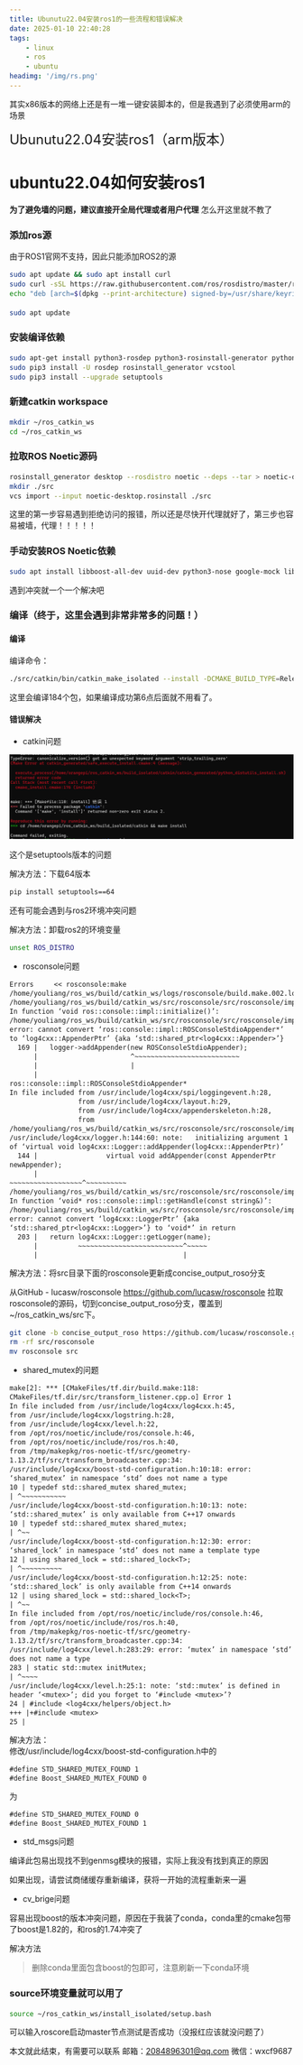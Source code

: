 ```yaml
---
title: Ubunutu22.04安装ros1的一些流程和错误解决
date: 2025-01-10 22:40:28
tags:
    - linux
    - ros
    - ubuntu
headimg: '/img/rs.png'
---
```


其实x86版本的网络上还是有一堆一键安装脚本的，但是我遇到了必须使用arm的场景

<!-- more -->

<span style="font-size: x-large;">Ubunutu22.04安装ros1（arm版本）</span>

# ubuntu22.04如何安装ros1  

**为了避免墙的问题，建议直接开全局代理或者用户代理**
怎么开这里就不教了

### 添加ros源  

由于ROS1官网不支持，因此只能添加ROS2的源
```bash
sudo apt update && sudo apt install curl
sudo curl -sSL https://raw.githubusercontent.com/ros/rosdistro/master/ros.key -o /usr/share/keyrings/ros-archive-keyring.gpg
echo "deb [arch=$(dpkg --print-architecture) signed-by=/usr/share/keyrings/ros-archive-keyring.gpg] http://packages.ros.org/ros2/ubuntu $(. /etc/os-release && echo $UBUNTU_CODENAME) main" | sudo tee /etc/apt/sources.list.d/ros2.list > /dev/null
 
sudo apt update
```

### 安装编译依赖  

```bash
sudo apt-get install python3-rosdep python3-rosinstall-generator python3-vcstools python3-vcstool build-essential
sudo pip3 install -U rosdep rosinstall_generator vcstool
sudo pip3 install --upgrade setuptools
```

### 新建catkin workspace  

```bash
mkdir ~/ros_catkin_ws
cd ~/ros_catkin_ws
```

### 拉取ROS Noetic源码  

```bash
rosinstall_generator desktop --rosdistro noetic --deps --tar > noetic-desktop.rosinstall
mkdir ./src
vcs import --input noetic-desktop.rosinstall ./src
``` 

这里的第一步容易遇到拒绝访问的报错，所以还是尽快开代理就好了，第三步也容易被墙，代理！！！！！  

### 手动安装ROS Noetic依赖  

```bash
sudo apt install libboost-all-dev uuid-dev python3-nose google-mock libgtest-dev libbz2-dev libgpgme-dev libssl-dev python3-coverage libboost-program-options-dev python3-psutil python3-opengl python3-pygraphviz python3-pydot qt5-qmake sbcl libapr1-dev libaprutil1-dev libboost-regex-dev liblog4cxx-dev python3-matplotlib libpyside2-dev libshiboken2-dev pyqt5-dev python3-pyqt5 python3-pyqt5.qtsvg python3-pyside2.qtsvg python3-sip-dev shiboken2 lm-sensors graphviz python3-paramiko python3-pycryptodome python3-gnupg python3-defusedxml python3-pyqt5.qtopengl libcurl4-openssl-dev libpoco-dev libogre-1.9-dev libassimp-dev libogre-1.9.0v5 libyaml-cpp-dev libgl1-mesa-dev libglu1-mesa-dev libqt5opengl5 libqt5opengl5-dev libopencv-dev python3-opencv python3-pykdl tango-icon-theme liborocos-kdl-dev libtinyxml-dev libtinyxml2-dev liburdfdom-headers-dev python3-numpy python3-empy libboost-filesystem-dev libboost-thread-dev python3-pygraphviz python3-pygraphviz python3-mock libboost-date-time-dev libboost-system-dev liburdfdom-dev libboost-chrono-dev libboost-dev libqt5core5a libqt5gui5 libqt5widgets5 qtbase5-dev  libconsole-bridge-dev liblz4-dev python3-pyqt5.qtwebkit exfatprogs
```

遇到冲突就一个一个解决吧

### 编译（终于，这里会遇到非常非常多的问题！）


#### 编译

编译命令：

```bash
./src/catkin/bin/catkin_make_isolated --install -DCMAKE_BUILD_TYPE=Release -DPYTHON_EXECUTABLE=/usr/bin/python3
```  

这里会编译184个包，如果编译成功第6点后面就不用看了。  


#### 错误解决

- catkin问题

![image](../img/image.png)

这个是setuptools版本的问题

解决方法：下载64版本

```bash
pip install setuptools==64
```

还有可能会遇到与ros2环境冲突问题

解决方法：卸载ros2的环境变量

```bash
unset ROS_DISTRO
```

- rosconsole问题

```
Errors     << rosconsole:make /home/youliang/ros_ws/build/catkin_ws/logs/rosconsole/build.make.002.log                                               
/home/youliang/ros_ws/build/catkin_ws/src/rosconsole/src/rosconsole/impl/rosconsole_log4cxx.cpp: In function ‘void ros::console::impl::initialize()’:
/home/youliang/ros_ws/build/catkin_ws/src/rosconsole/src/rosconsole/impl/rosconsole_log4cxx.cpp:169:23: error: cannot convert ‘ros::console::impl::ROSConsoleStdioAppender*’ to ‘log4cxx::AppenderPtr’ {aka ‘std::shared_ptr<log4cxx::Appender>’}
  169 |   logger->addAppender(new ROSConsoleStdioAppender);
      |                       ^~~~~~~~~~~~~~~~~~~~~~~~~~~
      |                       |
      |                       ros::console::impl::ROSConsoleStdioAppender*
In file included from /usr/include/log4cxx/spi/loggingevent.h:28,
                 from /usr/include/log4cxx/layout.h:29,
                 from /usr/include/log4cxx/appenderskeleton.h:28,
                 from /home/youliang/ros_ws/build/catkin_ws/src/rosconsole/src/rosconsole/impl/rosconsole_log4cxx.cpp:42:
/usr/include/log4cxx/logger.h:144:60: note:   initializing argument 1 of ‘virtual void log4cxx::Logger::addAppender(log4cxx::AppenderPtr)’
  144 |                 virtual void addAppender(const AppenderPtr newAppender);
      |                                          ~~~~~~~~~~~~~~~~~~^~~~~~~~~~~
/home/youliang/ros_ws/build/catkin_ws/src/rosconsole/src/rosconsole/impl/rosconsole_log4cxx.cpp: In function ‘void* ros::console::impl::getHandle(const string&)’:
/home/youliang/ros_ws/build/catkin_ws/src/rosconsole/src/rosconsole/impl/rosconsole_log4cxx.cpp:203:36: error: cannot convert ‘log4cxx::LoggerPtr’ {aka ‘std::shared_ptr<log4cxx::Logger>’} to ‘void*’ in return
  203 |   return log4cxx::Logger::getLogger(name);
      |          ~~~~~~~~~~~~~~~~~~~~~~~~~~^~~~~~
      |                                    |
```

解决方法：将src目录下面的rosconsole更新成concise_output_roso分支


从GitHub - lucasw/rosconsole  https://github.com/lucasw/rosconsole  拉取rosconsole的源码，切到concise_output_roso分支，覆盖到~/ros_catkin_ws/src下。

```bash
git clone -b concise_output_roso https://github.com/lucasw/rosconsole.git  
rm -rf src/rosconsole
mv rosconsole src
```

- shared_mutex的问题  

```
make[2]: *** [CMakeFiles/tf.dir/build.make:118: CMakeFiles/tf.dir/src/transform_listener.cpp.o] Error 1
In file included from /usr/include/log4cxx/log4cxx.h:45,
from /usr/include/log4cxx/logstring.h:28,
from /usr/include/log4cxx/level.h:22,
from /opt/ros/noetic/include/ros/console.h:46,
from /opt/ros/noetic/include/ros/ros.h:40,
from /tmp/makepkg/ros-noetic-tf/src/geometry-1.13.2/tf/src/transform_broadcaster.cpp:34:
/usr/include/log4cxx/boost-std-configuration.h:10:18: error: ‘shared_mutex’ in namespace ‘std’ does not name a type
10 | typedef std::shared_mutex shared_mutex;
| ^~~~~~~~~~~~
/usr/include/log4cxx/boost-std-configuration.h:10:13: note: ‘std::shared_mutex’ is only available from C++17 onwards
10 | typedef std::shared_mutex shared_mutex;
| ^~~
/usr/include/log4cxx/boost-std-configuration.h:12:30: error: ‘shared_lock’ in namespace ‘std’ does not name a template type
12 | using shared_lock = std::shared_lock<T>;
| ^~~~~~~~~~~
/usr/include/log4cxx/boost-std-configuration.h:12:25: note: ‘std::shared_lock’ is only available from C++14 onwards
12 | using shared_lock = std::shared_lock<T>;
| ^~~
In file included from /opt/ros/noetic/include/ros/console.h:46,
from /opt/ros/noetic/include/ros/ros.h:40,
from /tmp/makepkg/ros-noetic-tf/src/geometry-1.13.2/tf/src/transform_broadcaster.cpp:34:
/usr/include/log4cxx/level.h:283:29: error: ‘mutex’ in namespace ‘std’ does not name a type
283 | static std::mutex initMutex;
| ^~~~~
/usr/include/log4cxx/level.h:25:1: note: ‘std::mutex’ is defined in header ‘<mutex>’; did you forget to ‘#include <mutex>’?
24 | #include <log4cxx/helpers/object.h>
+++ |+#include <mutex>
25 |
```

解决方法：  
修改/usr/include/log4cxx/boost-std-configuration.h中的

```
#define STD_SHARED_MUTEX_FOUND 1
#define Boost_SHARED_MUTEX_FOUND 0
```
为
```
#define STD_SHARED_MUTEX_FOUND 0
#define Boost_SHARED_MUTEX_FOUND 1
```

- std_msgs问题

编译此包易出现找不到genmsg模块的报错，实际上我没有找到真正的原因

如果出现，请尝试商储缓存重新编译，获将一开始的流程重新来一遍
  
- cv_brige问题

容易出现boost的版本冲突问题，原因在于我装了conda，conda里的cmake包带了boost是1.82的，和ros的1.74冲突了

解决方法
>删除conda里面包含boost的包即可，注意刷新一下conda环境

### source环境变量就可以用了

```bash
source ~/ros_catkin_ws/install_isolated/setup.bash
```

可以输入roscore启动master节点测试是否成功（没报红应该就没问题了）

本文就此结束，有需要可以联系
邮箱：2084896301@qq.com
微信：wxcf9687